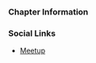 ### Chapter Information


### Social Links

* [Meetup](https://www.meetup.com/OWASP-Madurai-Meetup-Group/)

